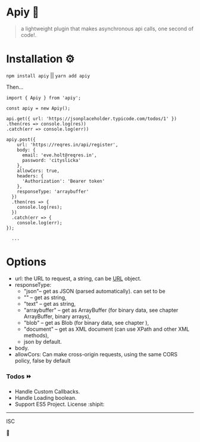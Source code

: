 # Apiy 🚀
> a lightweight plugin that makes asynchronous api calls, one second of code!.

# Installation ⚙️

`npm install apiy` ||
`yarn add apiy`

Then...

```
import { Apiy } from 'apiy';

const apiy = new Apiy();

api.get({ url: 'https://jsonplaceholder.typicode.com/todos/1' })
.then(res => console.log(res))
.catch(err => console.log(err))

apiy.post({
    url: 'https://reqres.in/api/register',
    body: {
      email: 'eve.holt@reqres.in',
      password: 'cityslicka'
    },
    allowCors: true,
    headers: {
      'Authorization': 'Bearer token'
    },
    responseType: 'arraybuffer'
  })
  .then(res => {
    console.log(res);
  })
  .catch(err => {
    console.log(err);
});

  ...
```
# Options
- url: the URL to request, a string, can be [URL](https://javascript.info/url) object.
- responseType:
  - "json"– get as JSON (parsed automatically). can set to be
  - "" – get as string,
  - "text" – get as string,
  - "arraybuffer" – get as ArrayBuffer (for binary data, see chapter ArrayBuffer, binary arrays),
  - "blob" – get as Blob (for binary data, see chapter ),
  - "document" – get as XML document (can use XPath and other XML methods),
  - json by default.
- body.
- allowCors: Can make cross-origin requests, using the same CORS policy, false by default

### Todos :fast_forward:
  - Handle Custom Callbacks.
  - Handle Loading boolean.
  - Support ES5 Project.
 License :shipit:
----
ISC

:open_hands:
